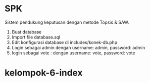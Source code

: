 # SPK
Sistem pendukung keputusan dengan metode Topsis &amp; SAW.

 1. Buat database
 2. Import file database.sql
 3. Edit konfigurasi database di includes/konek-db.php
 4. Login sebagai admin dengan username: admin, password: admin
 5. login sebagai vote : dengan username: vote, password: vote
# kelompok-6-index
